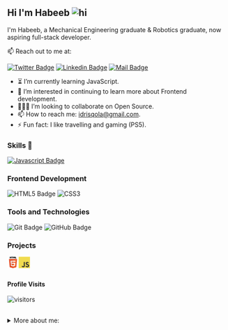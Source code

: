 ## Hi I'm Habeeb <img src="https://user-images.githubusercontent.com/1303154/88677602-1635ba80-d120-11ea-84d8-d263ba5fc3c0.gif" width="28px" alt="hi">

I'm Habeeb, a Mechanical Engineering graduate & Robotics graduate, now aspiring full-stack developer.

:mailbox: Reach out to me at:

[![Twitter Badge](https://img.shields.io/badge/-@habcodes-1ca0f1?style=flat&labelColor=1ca0f1&logo=twitter&logoColor=white&link=https://twitter.com/habcodes)](https://twitter.com/habcodes) [![Linkedin Badge](https://img.shields.io/badge/-Habeeb-0e76a8?style=flat&labelColor=0e76a8&logo=linkedin&logoColor=white)](https://www.linkedin.com/in/habeebidris/) [![Mail Badge](https://img.shields.io/badge/-Habeeb-c0392b?style=flat&labelColor=c0392b&logo=gmail&logoColor=white)](mailto:idrisqola@gmail.com)

<!-- TODO: Add last video link -->

- ⏳ I’m currently learning JavaScript.
- 👀 I’m interested in continuing to learn more about Frontend development.
- 👨🏿‍💻 I’m looking to collaborate on Open Source.
- 📫 How to reach me: idrisqola@gmail.com.
- ⚡ Fun fact: I like travelling and gaming (PS5).

<!-- TODO: Make technologies links takes you to repositories -->

### Skills 💼

[![Javascript Badge](https://img.shields.io/badge/-Javascript-F0DB4F?style=for-the-badge&labelColor=black&logo=javascript&logoColor=F0DB4F)](#)

### Frontend Development

![HTML5 Badge](https://img.shields.io/badge/html5-%23E34F26.svg?style=for-the-badge&logo=html5&logoColor=white) ![CSS3](https://img.shields.io/badge/css3-%231572B6.svg?style=for-the-badge&logo=css3&logoColor=white)

### Tools and Technologies

![Git Badge](https://img.shields.io/badge/git-%23F05033.svg?style=for-the-badge&logo=git&logoColor=white) ![GitHub Badge](https://img.shields.io/badge/github-%23121011.svg?style=for-the-badge&logo=github&logoColor=white)

### Projects

[<img align="left" alt="HTML5" width="26px" src="https://raw.githubusercontent.com/github/explore/80688e429a7d4ef2fca1e82350fe8e3517d3494d/topics/html/html.png" />][html5] <img align="left" alt="JavaScript" width="26px" src="https://raw.githubusercontent.com/github/explore/80688e429a7d4ef2fca1e82350fe8e3517d3494d/topics/javascript/javascript.png" />

<br />
<br />

#### Profile Visits

![visitors](https://visitor-badge.glitch.me/badge?page_id=Habeeb-I.Habeeb-I)

<br />

<details>
<summary>
  More about me:
</summary>

<br />
<br />

#### Coding Stats

<!--START_SECTION:waka-->

```text
JavaScript   3 hrs 53 mins   ████████████████████████▒   97.52 %
HTML         5 mins          ▓░░░░░░░░░░░░░░░░░░░░░░░░   02.35 %
XML          0 secs          ░░░░░░░░░░░░░░░░░░░░░░░░░   00.13 %
```

<!--END_SECTION:waka-->

#### Github Stats

[![Habeeb's GitHub stats](https://github-readme-stats.vercel.app/api?username=Habeeb-I&hide=contribs,prs&theme=tokyonight)](https://github.com/Habeeb-I/github-readme-stats)

</details>

[html5]: https://github.com/Habeeb-I/landing-page-repo
